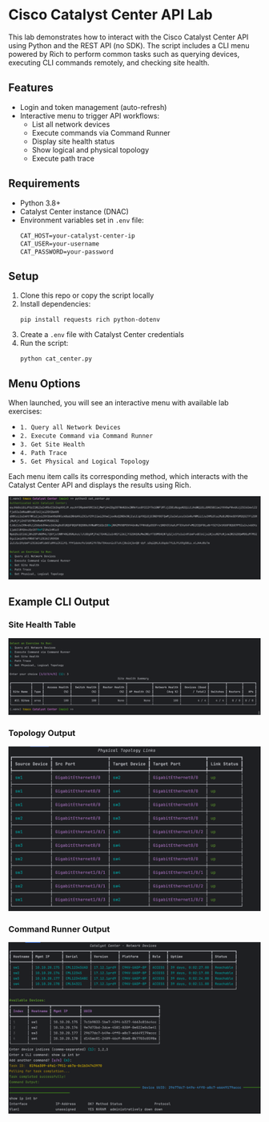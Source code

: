 # Cisco Catalyst Center API Lab

This lab demonstrates how to interact with the Cisco Catalyst Center API using Python and the REST API (no SDK). The script includes a CLI menu powered by Rich to perform common tasks such as querying devices, executing CLI commands remotely, and checking site health.

## Features
- Login and token management (auto-refresh)
- Interactive menu to trigger API workflows:
  - List all network devices
  - Execute commands via Command Runner
  - Display site health status
  - Show logical and physical topology
  - Execute path trace

## Requirements
- Python 3.8+
- Catalyst Center instance (DNAC)
- Environment variables set in `.env` file:
  ```
  CAT_HOST=your-catalyst-center-ip
  CAT_USER=your-username
  CAT_PASSWORD=your-password
  ```

## Setup
1. Clone this repo or copy the script locally
2. Install dependencies:
   ```
   pip install requests rich python-dotenv
   ```
3. Create a `.env` file with Catalyst Center credentials
4. Run the script:
   ```
   python cat_center.py
   ```

## Menu Options

When launched, you will see an interactive menu with available lab exercises:

- `1. Query all Network Devices`
- `2. Execute Command via Command Runner`
- `3. Get Site Health`
- `4. Path Trace`
- `5. Get Physical and Logical Topology`

Each menu item calls its corresponding method, which interacts with the Catalyst Center API and displays the results using Rich.

![cat_center_cli_menu.png](../IMAGES/cat_center_cli_menu.png)

## Example CLI Output

### Site Health Table

![cat_center_site_health.png](../IMAGES/cat_center_site_health.png)

### Topology Output

![cat_center_topology.png](../IMAGES/cat_center_topology.png)

### Command Runner Output

![cat_center_command_runner.png](../IMAGES/cat_center_command_runner.png)
